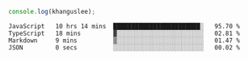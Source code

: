 ```js
console.log(khanguslee);
```

<!--START_SECTION:waka-->

```text
JavaScript   10 hrs 14 mins  ████████████████████████░   95.70 %
TypeScript   18 mins         ▓░░░░░░░░░░░░░░░░░░░░░░░░   02.81 %
Markdown     9 mins          ▒░░░░░░░░░░░░░░░░░░░░░░░░   01.47 %
JSON         0 secs          ░░░░░░░░░░░░░░░░░░░░░░░░░   00.02 %
```

<!--END_SECTION:waka-->

<!--
**khanguslee/khanguslee** is a ✨ _special_ ✨ repository because its `README.md` (this file) appears on your GitHub profile.

Here are some ideas to get you started:

- 🔭 I’m currently working on ...
- 🌱 I’m currently learning ...
- 👯 I’m looking to collaborate on ...
- 🤔 I’m looking for help with ...
- 💬 Ask me about ...
- 📫 How to reach me: ...
- 😄 Pronouns: ...
- ⚡ Fun fact: ...
-->

